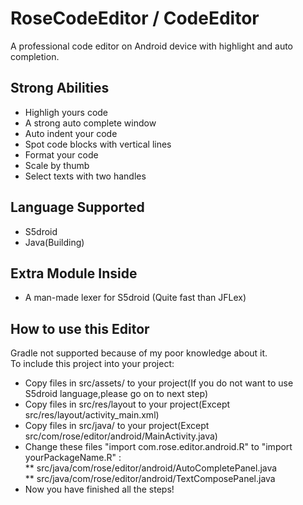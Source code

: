# RoseCodeEditor / CodeEditor  
A professional code editor on Android device with highlight and auto completion.  
## Strong Abilities  
* Highligh yours code
* A strong auto complete window
* Auto indent your code
* Spot code blocks with vertical lines
* Format your code
* Scale by thumb
* Select texts with two handles
## Language Supported  
* S5droid
* Java(Building)
## Extra Module Inside
* A man-made lexer for S5droid (Quite fast than JFLex)
## How to use this Editor  
Gradle not supported because of my poor knowledge about it.  
To include this project into your project:  
* Copy files in src/assets/ to your project(If you do not want to use S5droid language,please go on to next step)  
* Copy files in src/res/layout to your project(Except src/res/layout/activity_main.xml)   
* Copy files in src/java/ to your project(Except src/com/rose/editor/android/MainActivity.java)    
* Change these files "import com.rose.editor.android.R" to "import yourPackageName.R" :  
**  src/java/com/rose/editor/android/AutoCompletePanel.java  
**  src/java/com/rose/editor/android/TextComposePanel.java  
* Now you have finished all the steps!

